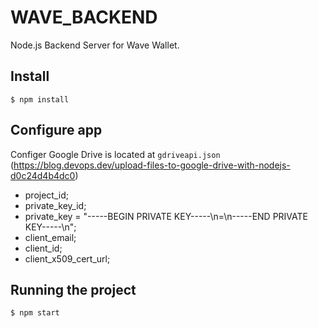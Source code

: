 # WAVE_BACKEND
Node.js Backend Server for Wave Wallet.

## Install
    $ npm install

## Configure app
Configer Google Drive is located at `gdriveapi.json`
(https://blog.devops.dev/upload-files-to-google-drive-with-nodejs-d0c24d4b4dc0)

- project_id;
- private_key_id;
- private_key = "-----BEGIN PRIVATE KEY-----\n=\n-----END PRIVATE KEY-----\n";
- client_email;
- client_id;
- client_x509_cert_url;

## Running the project
    $ npm start
